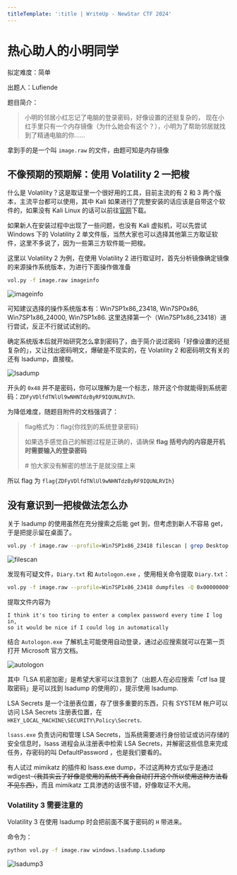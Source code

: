 ```yaml
---
titleTemplate: ':title | WriteUp - NewStar CTF 2024'
---
```

<script setup>
import Container from '@/components/docs/Container.vue'
</script>

# 热心助人的小明同学

<Container type="info">

拟定难度：简单

出题人：Lufiende
</Container>

题目简介：

>小明的邻居小红忘记了电脑的登录密码，好像设置的还挺复杂的， 现在小红手里只有一个内存镜像（为什么她会有这个？），小明为了帮助邻居就找到了精通电脑的你……

拿到手的是一个叫 `image.raw` 的文件，由题可知是内存镜像

## 不像预期的预期解：使用 Volatility 2 一把梭

什么是 Volatility？这是取证里一个很好用的工具，目前主流的有 2 和 3 两个版本，主流平台都可以使用，其中 Kali 如果进行了完整安装的话应该是自带这个软件的，如果没有 Kali Linux 的话可以前往[官网](https://volatilityfoundation.org/)下载。

如果新人在安装过程中出现了一些问题，也没有 Kali 虚拟机，可以先尝试 Windows 下的 Volatility 2 单文件版，当然大家也可以选择其他第三方取证软件，这里不多说了，因为一些第三方软件能一把梭。

这里以 Volatility 2 为例，在使用 Volatility 2 进行取证时，首先分析镜像确定镜像的来源操作系统版本，为进行下面操作做准备

```bash
vol.py -f image.raw imageinfo
```

![imageinfo](/assets/images/wp/2024/week2/xiaoming1_1.png)

可知建议选择的操作系统版本有：Win7SP1x86_23418, Win7SP0x86, Win7SP1x86_24000, Win7SP1x86. 这里选择第一个（Win7SP1x86_23418）进行尝试，反正不行就试试别的。

确定系统版本后就开始研究怎么拿到密码了，由于简介说过密码「好像设置的还挺复杂的」，又让找出密码明文，爆破是不现实的，在 Volatility 2 和密码明文有关的还有 lsadump，直接梭。

![lsadump](/assets/images/wp/2024/week2/xiaoming1_2.png)

开头的 `0x48` 并不是密码，你可以理解为是一个标志，除开这个你就能得到系统密码：`ZDFyVDlfdTNlUl9wNHNTdzByRF9IQUNLRVIh`.

为降低难度，随题目附件的文档强调了：

> flag格式为：flag\{你找到的系统登录密码\}
>
> 如果选手感觉自己的解题过程是正确的，请确保 **flag 括号内的内容是开机时需要输入的登录密码**
>
> \# 怕大家没有解密的想法于是就没摆上来

所以 flag 为 `flag{ZDFyVDlfdTNlUl9wNHNTdzByRF9IQUNLRVIh}`

## 没有意识到一把梭做法怎么办

关于 lsadump 的使用虽然在充分搜索之后能 get 到，但考虑到新人不容易 get，于是把提示留在桌面了。

```bash
vol.py -f image.raw --profile=Win7SP1x86_23418 filescan | grep Desktop | grep Users
```

![filescan](/assets/images/wp/2024/week2/xiaoming1_3.png)

发现有可疑文件，`Diary.txt` 和 `Autologon.exe` ，使用相关命令提取 `Diary.txt`：

```bash
vol.py -f image.raw --profile=Win7SP1x86_23418 dumpfiles -Q 0x00000000f554bf80 --dump-dir=./
```

提取文件内容为

```plaintext
I think it's too tiring to enter a complex password every time I log in,
so it would be nice if I could log in automatically
```

结合 `Autologon.exe` 了解机主可能使用自动登录，通过必应搜索就可以在第一页打开 Microsoft 官方文档。

![autologon](/assets/images/wp/2024/week2/xiaoming1_4.png)

其中「LSA 机密加密」是希望大家可以注意到了<span data-desc>（出题人在必应搜索「ctf lsa 提取密码」是可以找到 lsadump 的使用的）</span>，提示使用 lsadump.

<Container type="tip">

LSA Secrets 是一个注册表位置，存了很多重要的东西，只有 SYSTEM 帐户可以访问 LSA Secrets 注册表位置，在 `HKEY_LOCAL_MACHINE\SECURITY\Policy\Secrets`.

`lsass.exe` 负责访问和管理 LSA Secrets，当系统需要进行身份验证或访问存储的安全信息时，lsass 进程会从注册表中检索 LSA Secrets，并解密这些信息来完成任务，存密码的叫 DefaultPassword ，也是我们要看的。

有人试过 mimikatz 的插件和 lsass.exe dump，不过这两种方式似乎是通过 wdigest<span data-desc><s>（我其实云了好像是使用的系统不再会自动打开这个所以使用这种方法看不见东西）</s></span>，而且 mimikatz 工具渗透的话很不错，好像取证不大用。
</Container>

### Volatility 3 需要注意的

Volatility 3 在使用 lsadump 时会把前面不属于密码的 `H` 带进来。

命令为：

```bash
python vol.py -f image.raw windows.lsadump.Lsadump
```

![lsadump3](/assets/images/wp/2024/week2/xiaoming1_5.png)
